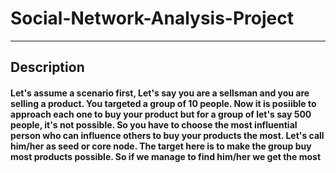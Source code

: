 # Social-Network-Analysis-Project
---
## Description
#### Let's assume a scenario first, Let's say you are a sellsman and you are selling a product. You targeted a group of 10 people. Now it is posiible to approach each one to buy your product but for a group of let's say 500 people, it's not possible. So you have to choose the most influential person who can influence others to buy your products the most. Let's call him/her as seed or core node. The target here is to make the group buy most products possible. So if we manage to find him/her we get the most 
